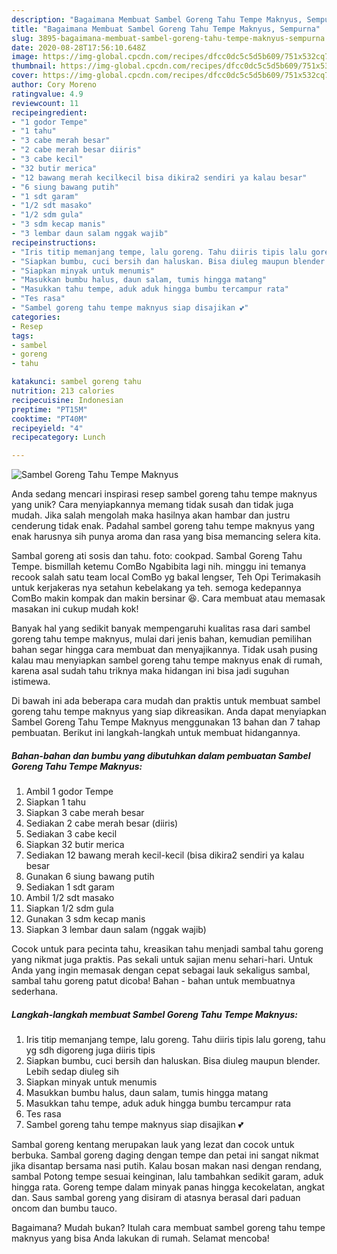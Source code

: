 ```yaml
---
description: "Bagaimana Membuat Sambel Goreng Tahu Tempe Maknyus, Sempurna"
title: "Bagaimana Membuat Sambel Goreng Tahu Tempe Maknyus, Sempurna"
slug: 3895-bagaimana-membuat-sambel-goreng-tahu-tempe-maknyus-sempurna
date: 2020-08-28T17:56:10.648Z
image: https://img-global.cpcdn.com/recipes/dfcc0dc5c5d5b609/751x532cq70/sambel-goreng-tahu-tempe-maknyus-foto-resep-utama.jpg
thumbnail: https://img-global.cpcdn.com/recipes/dfcc0dc5c5d5b609/751x532cq70/sambel-goreng-tahu-tempe-maknyus-foto-resep-utama.jpg
cover: https://img-global.cpcdn.com/recipes/dfcc0dc5c5d5b609/751x532cq70/sambel-goreng-tahu-tempe-maknyus-foto-resep-utama.jpg
author: Cory Moreno
ratingvalue: 4.9
reviewcount: 11
recipeingredient:
- "1 godor Tempe"
- "1 tahu"
- "3 cabe merah besar"
- "2 cabe merah besar diiris"
- "3 cabe kecil"
- "32 butir merica"
- "12 bawang merah kecilkecil bisa dikira2 sendiri ya kalau besar"
- "6 siung bawang putih"
- "1 sdt garam"
- "1/2 sdt masako"
- "1/2 sdm gula"
- "3 sdm kecap manis"
- "3 lembar daun salam nggak wajib"
recipeinstructions:
- "Iris titip memanjang tempe, lalu goreng. Tahu diiris tipis lalu goreng, tahu yg sdh digoreng juga diiris tipis"
- "Siapkan bumbu, cuci bersih dan haluskan. Bisa diuleg maupun blender. Lebih sedap diuleg sih"
- "Siapkan minyak untuk menumis"
- "Masukkan bumbu halus, daun salam, tumis hingga matang"
- "Masukkan tahu tempe, aduk aduk hingga bumbu tercampur rata"
- "Tes rasa"
- "Sambel goreng tahu tempe maknyus siap disajikan 💕"
categories:
- Resep
tags:
- sambel
- goreng
- tahu

katakunci: sambel goreng tahu 
nutrition: 213 calories
recipecuisine: Indonesian
preptime: "PT15M"
cooktime: "PT40M"
recipeyield: "4"
recipecategory: Lunch

---
```



![Sambel Goreng Tahu Tempe Maknyus](https://img-global.cpcdn.com/recipes/dfcc0dc5c5d5b609/751x532cq70/sambel-goreng-tahu-tempe-maknyus-foto-resep-utama.jpg)

Anda sedang mencari inspirasi resep sambel goreng tahu tempe maknyus yang unik? Cara menyiapkannya memang tidak susah dan tidak juga mudah. Jika salah mengolah maka hasilnya akan hambar dan justru cenderung tidak enak. Padahal sambel goreng tahu tempe maknyus yang enak harusnya sih punya aroma dan rasa yang bisa memancing selera kita.

Sambal goreng ati sosis dan tahu. foto: cookpad. Sambal Goreng Tahu Tempe. bismillah ketemu ComBo Ngabibita lagi nih. minggu ini temanya recook salah satu team local ComBo yg bakal lengser, Teh Opi Terimakasih untuk kerjakeras nya setahun kebelakang ya teh. semoga kedepannya ComBo makin kompak dan makin bersinar 😆. Cara membuat atau memasak masakan ini cukup mudah kok!

Banyak hal yang sedikit banyak mempengaruhi kualitas rasa dari sambel goreng tahu tempe maknyus, mulai dari jenis bahan, kemudian pemilihan bahan segar hingga cara membuat dan menyajikannya. Tidak usah pusing kalau mau menyiapkan sambel goreng tahu tempe maknyus enak di rumah, karena asal sudah tahu triknya maka hidangan ini bisa jadi suguhan istimewa.


Di bawah ini ada beberapa cara mudah dan praktis untuk membuat sambel goreng tahu tempe maknyus yang siap dikreasikan. Anda dapat menyiapkan Sambel Goreng Tahu Tempe Maknyus menggunakan 13 bahan dan 7 tahap pembuatan. Berikut ini langkah-langkah untuk membuat hidangannya.

<!--inarticleads1-->

##### Bahan-bahan dan bumbu yang dibutuhkan dalam pembuatan Sambel Goreng Tahu Tempe Maknyus:

1. Ambil 1 godor Tempe
1. Siapkan 1 tahu
1. Siapkan 3 cabe merah besar
1. Sediakan 2 cabe merah besar (diiris)
1. Sediakan 3 cabe kecil
1. Siapkan 32 butir merica
1. Sediakan 12 bawang merah kecil-kecil (bisa dikira2 sendiri ya kalau besar
1. Gunakan 6 siung bawang putih
1. Sediakan 1 sdt garam
1. Ambil 1/2 sdt masako
1. Siapkan 1/2 sdm gula
1. Gunakan 3 sdm kecap manis
1. Siapkan 3 lembar daun salam (nggak wajib)


Cocok untuk para pecinta tahu, kreasikan tahu menjadi sambal tahu goreng yang nikmat juga praktis. Pas sekali untuk sajian menu sehari-hari. Untuk Anda yang ingin memasak dengan cepat sebagai lauk sekaligus sambal, sambal tahu goreng patut dicoba! Bahan - bahan untuk membuatnya sederhana. 

<!--inarticleads2-->

##### Langkah-langkah membuat Sambel Goreng Tahu Tempe Maknyus:

1. Iris titip memanjang tempe, lalu goreng. Tahu diiris tipis lalu goreng, tahu yg sdh digoreng juga diiris tipis
1. Siapkan bumbu, cuci bersih dan haluskan. Bisa diuleg maupun blender. Lebih sedap diuleg sih
1. Siapkan minyak untuk menumis
1. Masukkan bumbu halus, daun salam, tumis hingga matang
1. Masukkan tahu tempe, aduk aduk hingga bumbu tercampur rata
1. Tes rasa
1. Sambel goreng tahu tempe maknyus siap disajikan 💕


Sambal goreng kentang merupakan lauk yang lezat dan cocok untuk berbuka. Sambal goreng daging dengan tempe dan petai ini sangat nikmat jika disantap bersama nasi putih. Kalau bosan makan nasi dengan rendang, sambal Potong tempe sesuai keinginan, lalu tambahkan sedikit garam, aduk hingga rata. Goreng tempe dalam minyak panas hingga kecokelatan, angkat dan. Saus sambal goreng yang disiram di atasnya berasal dari paduan oncom dan bumbu tauco. 

Bagaimana? Mudah bukan? Itulah cara membuat sambel goreng tahu tempe maknyus yang bisa Anda lakukan di rumah. Selamat mencoba!
